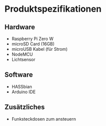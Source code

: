 # Produktspezifikationen

## Hardware
* Raspberry Pi Zero W
* microSD Card (16GB)
* microUSB Kabel (für Strom)
* NodeMCU
* Lichtsensor

## Software
* HASSbian
* Arduino IDE

## Zusätzliches
* Funksteckdosen zum ansteuern
